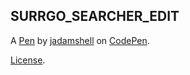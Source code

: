 SURRGO_SEARCHER_EDIT
--------------------


A [Pen](https://codepen.io/jadamshell/pen/LYozQGw/e3ccb54e445ebf1cb4d6a9165897d56c) by [jadamshell](https://codepen.io/jadamshell) on [CodePen](https://codepen.io).

[License](https://codepen.io/license/pen/LYozQGw/e3ccb54e445ebf1cb4d6a9165897d56c).